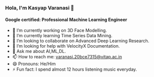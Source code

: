 ### Hola, I'm Kasyap Varanasi 👋
#### Google certified: Professional Machine Learning Engineer
- 🔭 I’m currently working on 3D Face Modelling.
- 🌱 I’m currently learning Time Series Data Mining.
- 👯 I’m looking to collaborate on Advanced Deep Learning Research.
- 🤔 I’m looking for help with VelocityX Documentation.
- 💬 Ask me about AI,ML,DL.
- 📫 How to reach me: varanasi.20bce7315@vitap.ac.in
- 😄 Pronouns: He/Him
- ⚡ Fun fact: I spend almost 12 hours listening music everyday. 
